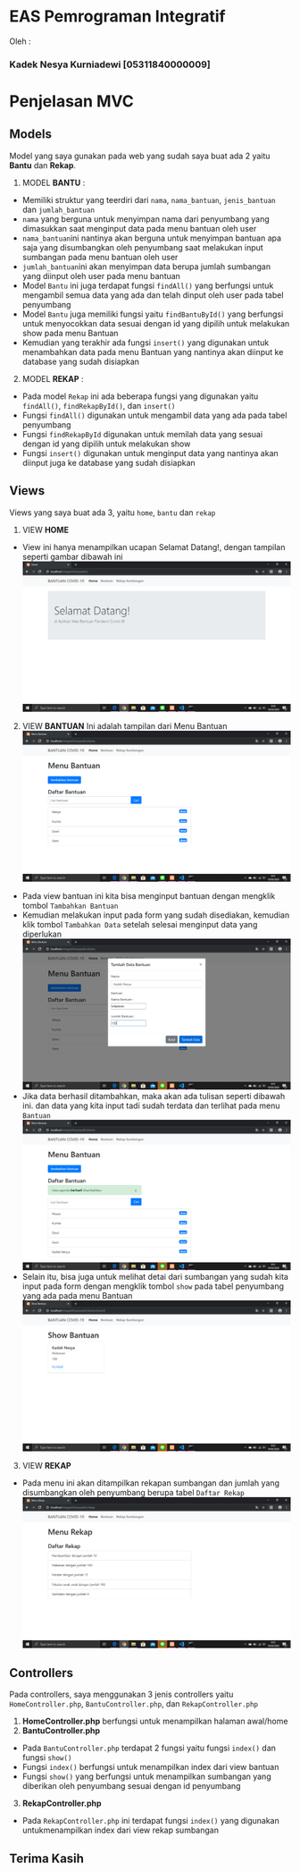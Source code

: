 # EAS Pemrograman Integratif
Oleh :
### Kadek Nesya Kurniadewi [05311840000009]

# Penjelasan MVC 
## Models
Model yang saya gunakan pada web yang sudah saya buat ada 2 yaitu **Bantu** dan **Rekap**. 
1. MODEL **BANTU** :
- Memiliki struktur yang teerdiri dari `nama`, `nama_bantuan`, `jenis_bantuan` dan `jumlah_bantuan`
- `nama` yang berguna untuk menyimpan nama dari penyumbang yang dimasukkan saat menginput data pada menu bantuan oleh user
- `nama_bantuan`ini nantinya akan berguna untuk menyimpan bantuan apa saja yang disumbangkan oleh penyumbang saat melakukan input sumbangan pada menu bantuan oleh user
- `jumlah_bantuan`ini akan menyimpan data berupa jumlah sumbangan yang diinput oleh user pada menu bantuan
- Model `Bantu` ini juga terdapat fungsi `findAll()` yang berfungsi untuk mengambil semua data yang ada dan telah dinput oleh user pada tabel penyumbang
- Model `Bantu` juga memiliki fungsi yaitu `findBantuById()` yang berfungsi untuk menyocokkan data sesuai dengan id yang dipilih untuk melakukan show pada menu Bantuan
- Kemudian yang terakhir ada fungsi `insert()` yang digunakan untuk menambahkan data pada menu Bantuan yang nantinya akan diinput ke database yang sudah disiapkan

2. MODEL **REKAP** :
- Pada model `Rekap` ini ada beberapa fungsi yang digunakan yaitu `findAll()`, `findRekapById()`, dan `insert()`
- Fungsi `findAll()` digunakan untuk mengambil data yang ada pada tabel penyumbang
- Fungsi `findRekapById` digunakan untuk memilah data yang sesuai dengan id yang dipilih untuk melakukan show
- Fungsi `insert()` digunakan untuk menginput data yang nantinya akan diinput juga ke database yang sudah disiapkan

## Views
Views yang saya buat ada 3, yaitu `home`, `bantu` dan `rekap`
1. VIEW **HOME**
- View ini hanya menampilkan ucapan Selamat Datang!, dengan tampilan seperti gambar dibawah ini 
![](img/home.png)

2. VIEW  **BANTUAN**
Ini adalah tampilan dari Menu Bantuan
![](img/bantuan.png)
- Pada view bantuan ini kita bisa menginput bantuan dengan mengklik tombol `Tambahkan Bantuan`
- Kemudian melakukan input pada form yang sudah disediakan, kemudian klik tombol `Tambahkan Data` setelah selesai menginput data yang diperlukan
![](img/tambah.png)
- Jika data berhasil ditambahkan, maka akan ada tulisan seperti dibawah ini. dan data yang kita input tadi sudah terdata dan terlihat pada menu `Bantuan`
![](img/berhasil.png)
- Selain itu, bisa juga untuk melihat detai dari sumbangan yang sudah kita input pada form dengan mengklik tombol `show` pada tabel penyumbang yang ada pada menu Bantuan
![](img/show.png)

3. VIEW **REKAP**
- Pada menu ini akan ditampilkan rekapan sumbangan dan jumlah yang disumbangkan oleh penyumbang berupa tabel `Daftar Rekap`
![](img/rekap.png)

## Controllers
Pada controllers, saya menggunakan 3 jenis controllers yaitu `HomeController.php`, `BantuController.php`, dan `RekapController.php`
1. **HomeController.php** berfungsi untuk menampilkan halaman awal/home
2. **BantuController.php**
- Pada `BantuController.php` terdapat 2 fungsi yaitu fungsi `index()` dan fungsi `show()`
- Fungsi `index()` berfungsi untuk menampilkan index dari view bantuan
- Fungsi `show()` yang berfungsi untuk menampilkan sumbangan yang diberikan oleh penyumbang sesuai dengan id penyumbang
3. **RekapController.php**
- Pada `RekapController.php` ini terdapat fungsi `index()` yang digunakan untukmenampilkan index dari view rekap sumbangan

## Terima Kasih
